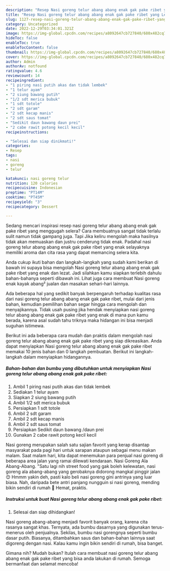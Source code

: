 ```yaml
---
description: "Resep Nasi goreng telur abang abang enak gak pake ribet yang Lezat Sekali, Buat Buka Puasa Lezat"
title: "Resep Nasi goreng telur abang abang enak gak pake ribet yang Lezat Sekali, Buat Buka Puasa Lezat"
slug: 1127-resep-nasi-goreng-telur-abang-abang-enak-gak-pake-ribet-yang-lezat-sekali-buat-buka-puasa-lezat
category: Uncategorized
date: 2022-12-29T03:34:01.321Z
image: https://img-global.cpcdn.com/recipes/a8092647cb727840/680x482cq70/nasi-goreng-telur-abang-abang-enak-gak-pake-ribet-foto-resep-utama.jpg
hideToc: false
enableToc: true
enableTocContent: false
thumbnail: https://img-global.cpcdn.com/recipes/a8092647cb727840/680x482cq70/nasi-goreng-telur-abang-abang-enak-gak-pake-ribet-foto-resep-utama.jpg
cover: https://img-global.cpcdn.com/recipes/a8092647cb727840/680x482cq70/nasi-goreng-telur-abang-abang-enak-gak-pake-ribet-foto-resep-utama.jpg
author: Admin
authorAv: notfound
ratingvalue: 4.6
reviewcount: 14
recipeingredient:
- "1 piring nasi putih akas dan tidak lembek"
- "1 telur ayam"
- "2 siung bawang putih"
- "1/2 sdt merica bubuk"
- "1 sdt totole"
- "2 sdt garam"
- "2 sdt kecap manis"
- "2 sdt saus tomat"
- "Sedikit daun bawang daun prei"
- "2 cabe rawit potong kecil kecil"
recipeinstructions:

- "Selesai dan siap dinikmati!"
categories:
- Resep
tags:
- nasi
- goreng
- telur

katakunci: nasi goreng telur 
nutrition: 120 calories
recipecuisine: Indonesian
preptime: "PT14M"
cooktime: "PT45M"
recipeyield: "3"
recipecategory: Dessert

---
```



Sedang mencari inspirasi resep nasi goreng telur abang abang enak gak pake ribet yang menggugah selera? Cara membuatnya sangat tidak terlalu sulit namun tidak gampang juga. Tapi Jika keliru mengolah maka hasilnya tidak akan memuaskan dan justru cenderung tidak enak. Padahal nasi goreng telur abang abang enak gak pake ribet yang enak selayaknya memiliki aroma dan cita rasa yang dapat memancing selera kita.


Anda cukup ikuti bahan dan langkah-langkah yang sudah kami berikan di bawah ini supaya bisa mengolah Nasi goreng telur abang abang enak gak pake ribet yang enak dan lezat. Jadi silahkan kamu siapkan terlebih dahulu bahan-bahanya seperti dibawah ini. Lihat juga cara membuat Nasi goreng enak kayak abang² jualan dan masakan sehari-hari lainnya.

Ada beberapa hal yang sedikit banyak berpengaruh terhadap kualitas rasa dari nasi goreng telur abang abang enak gak pake ribet, mulai dari jenis bahan, kemudian pemilihan bahan segar hingga cara mengolah dan menyajikannya. Tidak usah pusing jika hendak menyiapkan nasi goreng telur abang abang enak gak pake ribet yang enak di mana pun kamu berada, karena asal sudah tahu triknya maka hidangan ini bisa menjadi suguhan istimewa.


Berikut ini ada beberapa cara mudah dan praktis dalam mengolah nasi goreng telur abang abang enak gak pake ribet yang siap dikreasikan. Anda dapat menyiapkan Nasi goreng telur abang abang enak gak pake ribet memakai 10 jenis bahan dan 0 langkah pembuatan. Berikut ini langkah-langkah dalam menyiapkan hidangannya.

<!--inarticleads1-->

##### Bahan-bahan dan bumbu yang dibutuhkan untuk menyiapkan Nasi goreng telur abang abang enak gak pake ribet:

1. Ambil 1 piring nasi putih akas dan tidak lembek
1. Sediakan 1 telur ayam
1. Siapkan 2 siung bawang putih
1. Ambil 1/2 sdt merica bubuk
1. Persiapkan 1 sdt totole
1. Ambil 2 sdt garam
1. Ambil 2 sdt kecap manis
1. Ambil 2 sdt saus tomat
1. Persiapkan Sedikit daun bawang /daun prei
1. Gunakan 2 cabe rawit potong kecil kecil


Nasi goreng merupakan salah satu sajian favorit yang kerap disantap masyarakat pada pagi hari untuk sarapan ataupun sebagai menu makan malam. Saat malam hari, kita dapat menemukan para penjual nasi goreng di beberapa area jalan yang ramai dilewati kendaraan. Nasi Goreng Ala Abang-Abang. &#34;Satu lagi nih street food yang gak boleh kelewatan, nasi goreng ala abang-abang yang gerobaknya didorong mangkal pinggir jalan 😊 Hmmm yakin deh, pasti kalo beli nasi goreng gini antrinya yang luar biasa. Nah, daripada bete antri panjang nungguin si nasi goreng, mending bikin sendiri di rumah 🤗 Hemat, praktis. 

<!--inarticleads2-->

##### Instruksi untuk buat Nasi goreng telur abang abang enak gak pake ribet:


1. Selesai dan siap dihidangkan!

Nasi goreng abang-abang menjadi favorit banyak orang, karena cita rasanya sangat khas. Ternyata, ada bumbu dasarnya yang digunakan terus-menerus oleh penjualnya. Sekilas, bumbu nasi gorengnya seperti bumbu dasar putih. Biasanya, ditambahkan saus dan bahan-bahan lainnya saat digoreng dengan nasi. Kalau kamu ingin bikin sendiri di rumah, bisa banget. 

Gimana nih? Mudah bukan? Itulah cara membuat nasi goreng telur abang abang enak gak pake ribet yang bisa anda lakukan di rumah. Semoga bermanfaat dan selamat mencoba!
